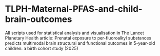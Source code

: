 # TLPH-Maternal-PFAS-and-child-brain-outcomes
All scripts used for statistical analysis and visualisation in The Lancet Planetary Health article: Prenatal exposure to per-fluoroalkyl substances predicts multimodal brain structural and functional outcomes in 5-year-old children: a birth cohort study (2025)
